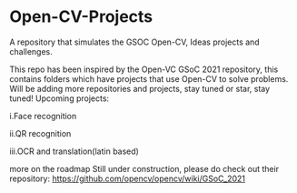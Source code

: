 # Open-CV-Projects
A repository that simulates the GSOC Open-CV, Ideas projects and challenges.

This repo has been inspired by the Open-VC GSoC 2021 repository, this contains folders which have projects that use Open-CV to solve problems.
Will be adding more repositories and projects, stay tuned or star, stay tuned!
Upcoming projects: 

i.Face recognition

ii.QR recognition

iii.OCR and translation(latin based)


more on the roadmap
Still under construction, please do check out their repository: https://github.com/opencv/opencv/wiki/GSoC_2021
